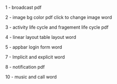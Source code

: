 1 - broadcast pdf


2 - image bg color pdf click to change image word


3 - activity life cycle and fragement life cycle pdf


4 - linear layout table layout word


5 - appbar login form word


7 - Implicit and explicit word


8 - notification pdf


10 - music and call word
